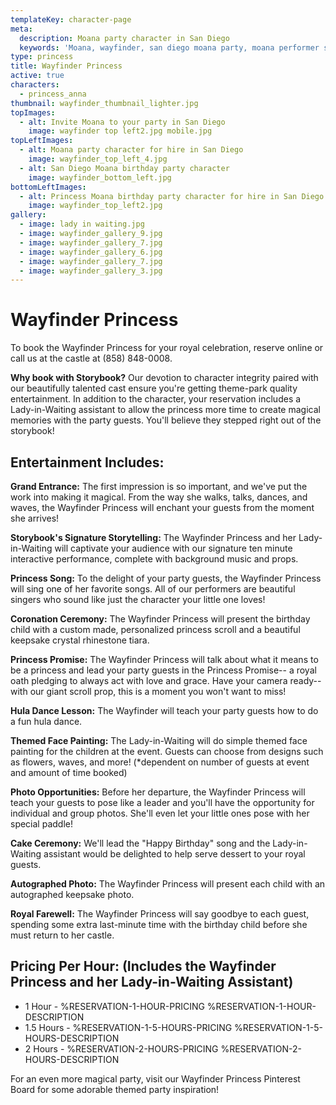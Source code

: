 ```yaml
---
templateKey: character-page
meta:
  description: Moana party character in San Diego
  keywords: 'Moana, wayfinder, san diego moana party, moana performer san diego'
type: princess
title: Wayfinder Princess
active: true
characters:
  - princess_anna
thumbnail: wayfinder_thumbnail_lighter.jpg
topImages:
  - alt: Invite Moana to your party in San Diego
    image: wayfinder top left2.jpg mobile.jpg
topLeftImages:
  - alt: Moana party character for hire in San Diego
    image: wayfinder_top_left_4.jpg
  - alt: San Diego Moana birthday party character
    image: wayfinder_bottom_left.jpg
bottomLeftImages:
  - alt: Princess Moana birthday party character for hire in San Diego
    image: wayfinder_top_left2.jpg
gallery:
  - image: lady in waiting.jpg
  - image: wayfinder_gallery_9.jpg
  - image: wayfinder_gallery_7.jpg
  - image: wayfinder_gallery_6.jpg
  - image: wayfinder_gallery_7.jpg
  - image: wayfinder_gallery_3.jpg
---
```

# Wayfinder Princess

To book the Wayfinder Princess for your royal celebration, reserve online or call us at the castle at (858) 848-0008.

<div class="boxed">

**Why book with Storybook?**  Our devotion to character integrity paired with our beautifully talented cast ensure you're getting theme-park quality entertainment.  In addition to the character, your reservation includes a Lady-in-Waiting assistant to allow the princess more time to create magical memories with the party guests.  You'll believe they stepped right out of the storybook!

</div>

## Entertainment Includes:

**Grand Entrance:**  The first impression is so important, and we've put the work into making it magical.  From the way she walks, talks, dances, and waves, the Wayfinder Princess will enchant your guests from the moment she arrives!

**Storybook's Signature Storytelling:**  The Wayfinder Princess and her Lady-in-Waiting will captivate your audience with our signature ten minute interactive performance, complete with background music and props. 

**Princess Song:**  To the delight of your party guests, the Wayfinder Princess will sing one of her favorite songs.  All of our performers are beautiful singers who sound like just the character your little one loves!

**Coronation Ceremony:**  The Wayfinder Princess will present the birthday child with a custom made, personalized princess scroll and a beautiful keepsake crystal rhinestone tiara.

**Princess Promise:**  The Wayfinder Princess will talk about what it means to be a princess and lead your party guests in the Princess Promise-- a royal oath pledging to always act with love and grace.  Have your camera ready-- with our giant scroll prop, this is a moment you won't want to miss! 

**Hula Dance Lesson:**  The Wayfinder will teach your party guests how to do a fun hula dance.

**Themed Face Painting:**  The Lady-in-Waiting will do simple themed face painting for the children at the event.  Guests can choose from designs such as flowers, waves, and more!  (*dependent on number of guests at event and amount of time booked)

**Photo Opportunities:**  Before her departure, the Wayfinder Princess will teach your guests to pose like a leader and you'll have the opportunity for individual and group photos.  She'll even let your little ones pose with her special paddle!

**Cake Ceremony:**   We'll lead the "Happy Birthday" song and the Lady-in-Waiting assistant would be delighted to help serve dessert to your royal guests.

**Autographed Photo:**  The Wayfinder Princess will present each child with an autographed keepsake photo.

**Royal Farewell:**  The Wayfinder Princess will say goodbye to each guest, spending some extra last-minute time with the birthday child before she must return to her castle. 

## **Pricing Per Hour:  (Includes the Wayfinder Princess and her Lady-in-Waiting Assistant)**

* 1 Hour - %RESERVATION-1-HOUR-PRICING %RESERVATION-1-HOUR-DESCRIPTION
* 1.5 Hours - %RESERVATION-1-5-HOURS-PRICING %RESERVATION-1-5-HOURS-DESCRIPTION
* 2 Hours - %RESERVATION-2-HOURS-PRICING  %RESERVATION-2-HOURS-DESCRIPTION

For an even more magical party, visit our Wayfinder Princess Pinterest Board for some adorable themed party inspiration!

